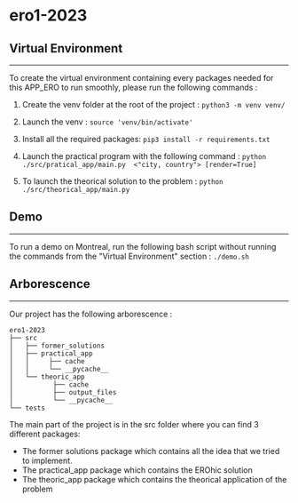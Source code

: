 # ero1-2023

## Virtual Environment

---

To create the virtual environment containing every packages needed for this APP_ERO to run smoothly, please run the
following commands :

1. Create the venv folder at the root of the project :
   ```python3 -m venv venv/```

2. Launch the venv :  ```source 'venv/bin/activate'```
3. Install all the required packages: ```pip3 install -r requirements.txt```
4. Launch the practical program with the following
   command : ```python ./src/pratical_app/main.py  <"city, country"> [render=True]```

5. To launch the theorical solution to the problem : ```python ./src/theorical_app/main.py```

## Demo

---
To run a demo on Montreal, run the following bash script without running the commands from the "Virtual Environment"
section :
```./demo.sh```

## Arborescence

---
Our project has the following arborescence :

```
ero1-2023
├── src
│   ├── former_solutions
│   ├── practical_app
│   │     ├── cache
│   │     └── __pycache__
│   └── theoric_app
│          ├── cache
│          ├── output_files
│          └── __pycache__
└── tests
```

The main part of the project is in the src folder where you can find 3 different packages:

- The former solutions package which contains all the idea that we tried to implement.
- The practical_app package which contains the EROhic solution
- The theoric_app package which contains the theorical application of the problem